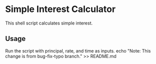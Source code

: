 # Simple Interest Calculator

This shell script calculates simple interest.

## Usage

Run the script with principal, rate, and time as inputs.
echo "Note: This change is from bug-fix-typo branch." >> README.md
